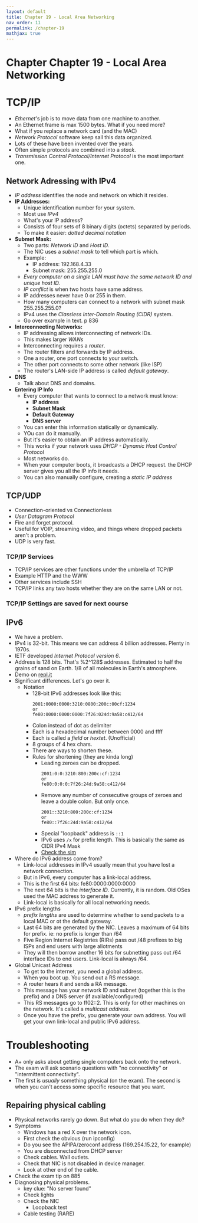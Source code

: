 ```yaml
---
layout: default
title: Chapter 19 - Local Area Networking
nav_order: 11
permalink: /chapter-19
mathjax: true
---
```


Chapter Chapter 19 - Local Area Networking
==========================================

# TCP/IP

* *Ethernet*'s job is to move data from one machine to another.
* An Ethernet frame is max 1500 bytes. What if you need more?
* What if you replace a network card (and the MAC)
* *Network Protocol* software keep sall this data organized.
* Lots of these have been invented over the years.
* Often simple protocols are combined into a *stack*.
* *Transmission Control Protocol/Internet Protocol* is the most important one.

## Network Adressing with IPv4

* *IP address* identifies the node and network on which it resides.
* **IP Addresses:**
    * Unique identification number for your system.
    * Most use *IPv4*
    * What's your IP address?
    * Consists of four sets of 8 binary digits (octets) separated by periods.
    * To make it easier: *dotted decimal notation*
* **Submet Mask:**
    * Two parts: *Network ID* and *Host ID*.
    * The NIC uses a *subnet mask* to tell which part is which.
    * Example:
        * IP address: 192.168.4.33
        * Subnet mask: 255.255.255.0
    * *Every computer on a single LAN must have the same network ID and unique host ID.*
    * *IP conflict* is when two hosts have same address.
    * IP addresses never have 0 or 255 in them.
    * How many computers can connect to a network with subnet mask 255.255.255.0?
    * IPv4 uses the *Classless Inter-Domain Routing (CIDR)* system.
    * Go over example in text. p 836
* **Interconnecting Networks:**
    * IP addressing allows interconnecting of network IDs.
    * This makes larger *WANs*
    * Interconnecting requires a *router*.
    * The router filters and forwards by IP address.
    * One a router, one port connects to your switch.
    * The other port connects to some other network (like ISP)
    * The router's LAN-side IP address is called *default gateway*.
* **DNS**
    * Talk about DNS and domains.
* **Entering IP Info**
    * Every computer that wants to connect to a network must know:
        * **IP address**
        * **Subnet Mask**
        * **Default Gateway**
        * **DNS server**
    * You can enter this information statically or dynamically.
    * YOu can do it manually.
    * But it's easier to obtain an IP address automatically.
    * This works if your network uses *DHCP - Dynamic Host Control Protocol*
    * Most networks do.
    * When your computer boots, it broadcasts a DHCP request. the DHCP server gives you all the IP info it needs.
    * You can also manually configure, creating a *static IP address*
## TCP/UDP

* Connection-oriented vs Connectionless
* *User Datagram Protocol*
* Fire and forget protocol.
* Useful for VOIP, streaming video, and things where dropped packets aren't a problem.
* UDP is very fast.

### TCP/IP Services

* TCP/IP services are other functions under the umbrella of TCP/IP
* Example HTTP and the WWW
* Other services include SSH
* TCP/IP links any two hosts whether they are on the same LAN or not.

### TCP/IP Settings are saved for next course

## IPv6

* We have a problem.
* IPv4 is 32-bit. This means we can address 4 billion addresses. Plenty in 1970s.
* IETF developed *Internet Protocol version 6*.
* Address is 128 bits. That's %2^128$ addresses. Estimated to half the grains of sand on Earth. 1/8 of all molecules in Earth's atmosphere.
* Demo on [repl.it](https://repl.it)
* Significant differences. Let's go over it.
    * Notation
        * 128-bit IPv6 addresses look like this:
            ```
            2001:0000:0000:3210:0800:200c:00cf:1234
            or
            fe80:0000:0000:0000:7f26:024d:9a58:c412/64
            ```
        * Colon instead of dot as delimiter
        * Each is a hexadecimal number between 0000 and ffff
        * Each is called a *field* or *hextet*. (Unofficial)
        * 8 groups of 4 hex chars.
        * There are ways to shorten these.
        * Rules for shortening (they are kinda long)
            * Leading zeroes can be dropped.
                ```
                2001:0:0:3210:800:200c:cf:1234
                or
                fe80:0:0:0:7f26:24d:9a58:c412/64
                ```
            * Remove any number of consecutive groups of zeroes and leave a double colon. But only once.
                ```
                2001::3210:800:200c:cf:1234
                or
                fe80::7f26:24d:9a58:c412/64
                ```
            * Special "loopback" address is `::1`
            * IPv6 uses `/x` for prefix length. This is basically the same as CIDR IPv4 Mask
            * [Check the sim](http://totalsem.com/100x)
* Where do IPv6 address come from?
    * Link-local addresses in IPv4 usually mean that you have lost a network connection.
    * But in IPv6, every computer has a link-local address.
    * This is the first 64 bits: fe80:0000:0000:0000
    * The next 64 bits is the *interface ID*. Currently, it is random. Old OSes used the MAC address to generate it.
    * Link-local is basically for all local networking needs.
* IPv6 prefix lengths
    * *prefix lengths* are used to determine whether to send packets to a local MAC or ot the default gateway.
    * Last 64 bits are generated by the NIC. Leaves a maximum of 64 bits for prefix. ie: no prefix is longer than /64
    * Five Region Internet Registries (RIRs) pass out /48 prefixes to big ISPs and end users with large allotments
    * They will then borrow another 16 bits for subnetting pass out /64 interface IDs to end users. Link-local is always /64.
* Global Unicast Address
    * To get to the internet, you need a global address.
    * When you boot up. You send out a RS message.
    * A router hears it and sends a RA message.
    * This message has your network ID and subnet (together this is the prefix) and a DNS server (if available/configured)
    * This RS messages go to ff02::2. This is only for other machines on the network. It's called a *multicast address*.
    * Once you have the prefix, you generate your own address. You will get your own link-local and public IPv6 address.

# Troubleshooting

* A+ only asks about getting single computers back onto the network.
* The exam will ask scenario questions with "no connectivity" or "intermittent connectivity".
* The first is *usually* something physical (on the exam). The second is when you can't access some specific resource that you want.

## Repairing physical cabling

* Physical networks rarely go down. But what do you do when they do?
* Symptoms
    * Windows has a red X over the network icon.
    * First check the obvious (run ipconfig)
    * Do you see the APIPA/zeroconf address (169.254.15.22, for example)
    * You are disconnected from DHCP server
    * Check cables. Wall outlets.
    * Check that NIC is not disabled in device manager.
    * Look at other end of the cable.
* Check the exam tip on 885
* Diagnosing physical problems.
    * key clue: "No server found"
    * Check lights
    * Check the NIC
        * Loopback test
    * Cable testing (RARE)

